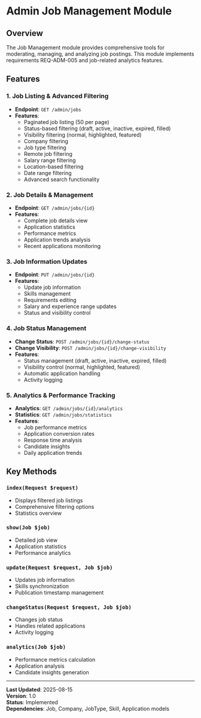 # Admin Job Management Module

## Overview
The Job Management module provides comprehensive tools for moderating, managing, and analyzing job postings. This module implements requirements REQ-ADM-005 and job-related analytics features.

## Features

### 1. Job Listing & Advanced Filtering
- **Endpoint**: `GET /admin/jobs`
- **Features**:
  - Paginated job listing (50 per page)
  - Status-based filtering (draft, active, inactive, expired, filled)
  - Visibility filtering (normal, highlighted, featured)
  - Company filtering
  - Job type filtering
  - Remote job filtering
  - Salary range filtering
  - Location-based filtering
  - Date range filtering
  - Advanced search functionality

### 2. Job Details & Management
- **Endpoint**: `GET /admin/jobs/{id}`
- **Features**:
  - Complete job details view
  - Application statistics
  - Performance metrics
  - Application trends analysis
  - Recent applications monitoring

### 3. Job Information Updates
- **Endpoint**: `PUT /admin/jobs/{id}`
- **Features**:
  - Update job information
  - Skills management
  - Requirements editing
  - Salary and experience range updates
  - Status and visibility control

### 4. Job Status Management
- **Change Status**: `POST /admin/jobs/{id}/change-status`
- **Change Visibility**: `POST /admin/jobs/{id}/change-visibility`
- **Features**:
  - Status management (draft, active, inactive, expired, filled)
  - Visibility control (normal, highlighted, featured)
  - Automatic application handling
  - Activity logging

### 5. Analytics & Performance Tracking
- **Analytics**: `GET /admin/jobs/{id}/analytics`
- **Statistics**: `GET /admin/jobs/statistics`
- **Features**:
  - Job performance metrics
  - Application conversion rates
  - Response time analysis
  - Candidate insights
  - Daily application trends

## Key Methods

### `index(Request $request)`
- Displays filtered job listings
- Comprehensive filtering options
- Statistics overview

### `show(Job $job)`
- Detailed job view
- Application statistics
- Performance analytics

### `update(Request $request, Job $job)`
- Updates job information
- Skills synchronization
- Publication timestamp management

### `changeStatus(Request $request, Job $job)`
- Changes job status
- Handles related applications
- Activity logging

### `analytics(Job $job)`
- Performance metrics calculation
- Application analysis
- Candidate insights generation

---

**Last Updated**: 2025-08-15  
**Version**: 1.0  
**Status**: Implemented  
**Dependencies**: Job, Company, JobType, Skill, Application models